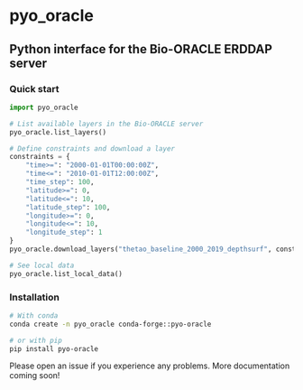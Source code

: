 # pyo_oracle
## Python interface for the Bio-ORACLE ERDDAP server

### Quick start

```python
import pyo_oracle

# List available layers in the Bio-ORACLE server
pyo_oracle.list_layers()

# Define constraints and download a layer
constraints = {
    "time>=": "2000-01-01T00:00:00Z",
    "time<=": "2010-01-01T12:00:00Z",
    "time_step": 100,
    "latitude>=": 0,
    "latitude<=": 10,
    "latitude_step": 100,
    "longitude>=": 0,
    "longitude<=": 10,
    "longitude_step": 1
}
pyo_oracle.download_layers("thetao_baseline_2000_2019_depthsurf", constraints=constraints)

# See local data
pyo_oracle.list_local_data()
```

### Installation

```bash
# With conda
conda create -n pyo_oracle conda-forge::pyo-oracle

# or with pip
pip install pyo-oracle
```

Please open an issue if you experience any problems. More documentation coming soon!
